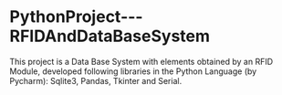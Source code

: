 # PythonProject---RFIDAndDataBaseSystem
This project is a Data Base System with elements obtained by an RFID Module, developed following libraries in the Python Language (by Pycharm): Sqlite3, Pandas, Tkinter and Serial.
